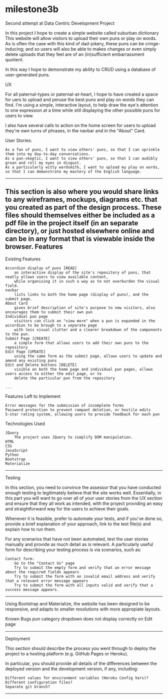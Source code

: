 # milestone3b
Second attempt at Data Centric Development Project

In this project I hope to create a simple website called suburban dictionary 
This website will allow visitors to upload their own puns or play on words.
As is often the case with this kind of dad-jokery, these puns can be cringe-inducing;
and so users will also be able to makes changes or even simply delete uploads 
that they feel are of an (in)sufficient embarrassment quotient.

In this way I hope to demonstrate my ability to CRUD using a database of user-generated puns.

UX

For all paternal-types or paternal-at-heart, I hope to have created a space for uers to upload and peruse the best 
puns and play on words they can find. I'm using a simple, interactive layout, to help draw the eye's attention to one 
expression at a time while still displaying the other possible puns for users to view.

I also have several calls to action on the home screen for users to upload they're own turns of phrases, in the navbar
and in the "About" Card.

User Stories:

    As a fan of puns, I want to view others' puns, so that I can sprinkle them into my day-to-day conversations.
    As a pun-skeptic, I want to view others' puns, so that I can audibly groan and roll my eyes in disgust.
    As a particularly witty wordsmith, I want to upload my play on words, so that I can demonstrate my mastery of the English language.

--------------------------------------------------------------------------------------------------------------------
This section is also where you would share links to any wireframes, mockups, diagrams etc. that you created as part of the design process. These files should themselves either be included as a pdf file in the project itself (in an separate directory), or just hosted elsewhere online and can be in any format that is viewable inside the browser.
Features
--------------------------------------------------------------------------------------------------------------------

Existing Features

    Accordion display of puns [READ]
        an interactive display of the site's repository of puns, that neatly allows users to view available content,
        while organising it in such a way as to not overburden the visual field.
    navbar
        lists links to both the home page (display of puns), and the submit page.
    About Card
        gives brief description of site's purpose to new visitors, also encourages them to submit their own pun
    Individual pun page
        visitors can click on "view more" when a pun is expanded in the accordion to be brough to a separate page 
        with less visual clutter and a clearer breakdown of the components to the pun.
    Submit Page [CREATE]
        a simple form that allows users to add their own puns to the repository
    Edit Page [UPDATE]
        using the same form as the submit page, allows users to update and amend any existing puns
    Edit and Delete buttons [DELETE]
        visible on both the home page and individual pun pages, allows users access to either the edit page, or to
        delete the particular pun from the repository

    ...

Features Left to Implement

    Error messages for the submission of incomplete forms
    Password protection to prevent rampant deletion, or hostile edits
    5-star rating system, allowing users to provide feedback for each pun

Technologies Used

    JQuery
        The project uses JQuery to simplify DOM manipulation.
    HTML
    CSS
    JavaScript
    Python
    Bootstrap
    Materialize
    
-------------------------------------------------------------------------------------------------------------------------
Testing

In this section, you need to convince the assessor that you have conducted enough testing to legitimately believe that the site works well. Essentially, in this part you will want to go over all of your user stories from the UX section and ensure that they all work as intended, with the project providing an easy and straightforward way for the users to achieve their goals.

Whenever it is feasible, prefer to automate your tests, and if you've done so, provide a brief explanation of your approach, link to the test file(s) and explain how to run them.

For any scenarios that have not been automated, test the user stories manually and provide as much detail as is relevant. A particularly useful form for describing your testing process is via scenarios, such as:

    Contact form:
        Go to the "Contact Us" page
        Try to submit the empty form and verify that an error message about the required fields appears
        Try to submit the form with an invalid email address and verify that a relevant error message appears
        Try to submit the form with all inputs valid and verify that a success message appears.
-----------------------------------------------------------------------------------------------------------------------
Using Bootstrap and Materialize, the website has been designed to be responsive, and adapts to smaller resolutions with 
more appropiate layouts.

Known Bugs
    pun category dropdown does not display correctly on Edit page

--------------------------------------------------------------------------------------------------------------------------
Deployment

This section should describe the process you went through to deploy the project to a hosting platform (e.g. GitHub Pages or Heroku).

In particular, you should provide all details of the differences between the deployed version and the development version, if any, including:

    Different values for environment variables (Heroku Config Vars)?
    Different configuration files?
    Separate git branch?
-------------------------------------------------------------------------------------------------------------------------